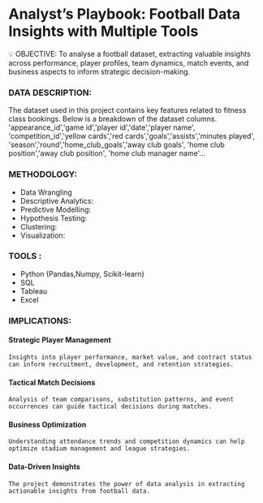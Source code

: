 
# Analyst’s Playbook: Football Data Insights with Multiple Tools

💡 OBJECTIVE: 
	To analyse a football dataset, extracting valuable insights across performance, player profiles, team dynamics, match events, and business aspects to inform strategic decision-making.

### DATA DESCRIPTION:
The dataset used in this project contains key features related to fitness class bookings. Below is a breakdown of the dataset columns.
'appearance_id','game id','player id','date','player name', 'competition_id','yellow cards','red cards','goals','assists','minutes played', 'season','round','home_club_goals','away club goals', 'home club position','away club position', 'home club manager name'...

### METHODOLOGY:
- Data Wrangling 
- Descriptive Analytics: 
- Predictive Modelling: 
- Hypothesis Testing: 	
- Clustering: 
- Visualization: 

### TOOLS : 
- Python (Pandas,Numpy, Scikit-learn)
- SQL
- Tableau
- Excel

### IMPLICATIONS:
#### Strategic Player Management
	Insights into player performance, market value, and contract status can inform recruitment, development, and retention strategies.
#### Tactical Match Decisions 
	Analysis of team comparisons, substitution patterns, and event occurrences can guide tactical decisions during matches.
#### Business Optimization 
	Understanding attendance trends and competition dynamics can help optimize stadium management and league strategies.
#### Data-Driven Insights
	The project demonstrates the power of data analysis in extracting actionable insights from football data.


